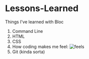 # Lessons-Learned
Things I've learned with Bloc
1. Command Line
2. HTML
3. CSS
4. How coding makes me feel:
![feels](http://starecat.com/content/wp-content/uploads/my-code-doesnt-work-i-have-no-idea-why-my-code-works.jpg)
5. Git (kinda sorta)
